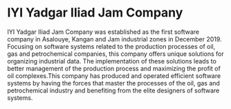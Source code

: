 # IYI Yadgar Iliad Jam Company
IYI Yadgar Iliad Jam Company was established as the first software company in Asalouye, Kangan and Jam industrial zones in December 2019. Focusing on software systems related to the production processes of oil, gas and petrochemical companies, this company offers unique solutions for organizing industrial data. The implementation of these solutions leads to better management of the production process and maximizing the profit of oil complexes.This company has produced and operated efficient software systems by having the forces that master the processes of the oil, gas and petrochemical industry and benefiting from the elite designers of software systems.
